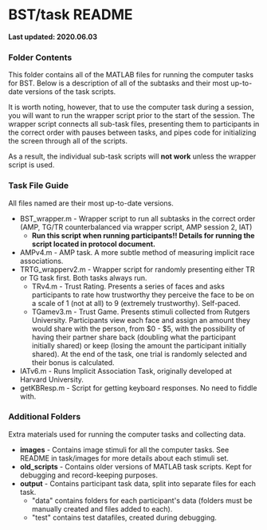#  BST/task README 

**Last updated: 2020.06.03**

### Folder Contents

This folder contains all of the MATLAB files for running the computer tasks for BST. Below is a description of all of the subtasks and their most up-to-date versions of the task scripts. 

It is worth noting, however, that to use the computer task during a session, you will want to run the wrapper script prior to the start of the session. The wrapper script connects all sub-task files, presenting them to participants in the correct order with pauses between tasks, and pipes code for initializing the screen through all of the scripts. 

As a result, the individual sub-task scripts will **not work** unless the wrapper script is used. 

### Task File Guide 
All files named are their most up-to-date versions.

- BST_wrapper.m - Wrapper script to run all subtasks in the correct order (AMP, TG/TR counterbalanced via wrapper script, AMP session 2, IAT)
    - **Run this script when running participants!! Details for running the script located in protocol document.**
-  AMPv4.m - AMP task. A more subtle method of measuring implicit race associations.
-  TRTG_wrapperv2.m - Wrapper script for randomly presenting either TR or TG task first. Both tasks always run.
    - TRv4.m - Trust Rating. Presents a series of faces and asks participants to rate how trustworthy they perceive the face to be on a scale of 1 (not at all) to 9 (extremely trustworthy). Self-paced.
    - TGamev3.m - Trust Game. Presents stimuli collected from Rutgers University. Participants view each face and assign an amount they would share with the person, from $0 - $5, with the possibility of having their partner share back (doubling what the participant initially shared) or keep (losing the amount the participant initially shared). At the end of the task, one trial is randomly selected and their bonus is calculated. 
- IATv6.m - Runs Implicit Association Task, originally developed at Harvard University.
- getKBResp.m - Script for getting keyboard responses. No need to fiddle with.

### Additional Folders
Extra materials used for running the computer tasks and collecting data.

- **images** - Contains image stimuli for all the computer tasks. See README in task/images for more details about each stimuli set.
- **old_scripts** - Contains older versions of MATLAB task scripts. Kept for debugging and record-keeping purposes.
- **output** - Contains participant task data, split into separate files for each task. 
    - "data" contains folders for each participant's data (folders must be manually created and files added to each). 
    - "test" contains test datafiles, created during debugging.

